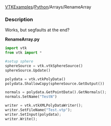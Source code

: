 [VTKExamples](/home/)/[Python](/Python)/Arrays/RenameArray

### Description
Works, but segfaults at the end?

**RenameArray.py**
```python
import vtk
from vtk import *

#setup sphere
sphereSource = vtk.vtkSphereSource()
sphereSource.Update()

polydata = vtk.vtkPolyData()
polydata.ShallowCopy(sphereSource.GetOutput())

normals = polydata.GetPointData().GetNormals();
normals.SetName("TestN")

writer = vtk.vtkXMLPolyDataWriter();
writer.SetFileName("Test.vtp");
writer.SetInput(polydata);
writer.Write();
```
